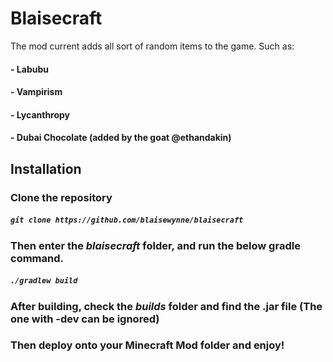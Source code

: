 # Blaisecraft
The mod current adds all sort of random items to the game. Such as:

#### - Labubu
#### - Vampirism
#### - Lycanthropy
#### - Dubai Chocolate (added by the goat @ethandakin)

## Installation

### Clone the repository
##### `git clone https://github.com/blaisewynne/blaisecraft`
### Then enter the *blaisecraft* folder, and run the below gradle command.
##### `./gradlew build`
### After building, check the *builds* folder and find the .jar file (The one with -dev can be ignored)
### Then deploy onto your Minecraft Mod folder and enjoy!
